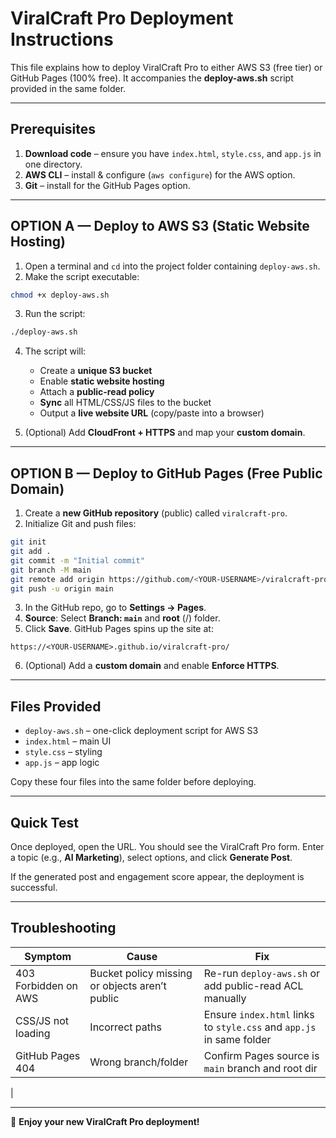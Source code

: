 # ViralCraft Pro Deployment Instructions

This file explains how to deploy ViralCraft Pro to either AWS S3 (free tier) or GitHub Pages (100% free). It accompanies the **deploy-aws.sh** script provided in the same folder.

---

## Prerequisites

1. **Download code** – ensure you have `index.html`, `style.css`, and `app.js` in one directory.
2. **AWS CLI** – install & configure (`aws configure`) for the AWS option.
3. **Git** – install for the GitHub Pages option.

---

## OPTION A — Deploy to AWS S3 (Static Website Hosting)

1. Open a terminal and `cd` into the project folder containing `deploy-aws.sh`.
2. Make the script executable:

```bash
chmod +x deploy-aws.sh
```

3. Run the script:

```bash
./deploy-aws.sh
```

4. The script will:
   - Create a **unique S3 bucket**
   - Enable **static website hosting**
   - Attach a **public-read policy**
   - **Sync** all HTML/CSS/JS files to the bucket
   - Output a **live website URL** (copy/paste into a browser)

5. (Optional) Add **CloudFront + HTTPS** and map your **custom domain**.

---

## OPTION B — Deploy to GitHub Pages (Free Public Domain)

1. Create a **new GitHub repository** (public) called `viralcraft-pro`.
2. Initialize Git and push files:

```bash
git init
git add .
git commit -m "Initial commit"
git branch -M main
git remote add origin https://github.com/<YOUR-USERNAME>/viralcraft-pro.git
git push -u origin main
```

3. In the GitHub repo, go to **Settings → Pages**.
4. **Source**: Select **Branch: `main`** and **root** (\/) folder.
5. Click **Save**. GitHub Pages spins up the site at:

```
https://<YOUR-USERNAME>.github.io/viralcraft-pro/
```

6. (Optional) Add a **custom domain** and enable **Enforce HTTPS**.

---

## Files Provided

- `deploy-aws.sh` – one-click deployment script for AWS S3
- `index.html` – main UI
- `style.css` – styling
- `app.js` – app logic

Copy these four files into the same folder before deploying.

---

## Quick Test

Once deployed, open the URL. You should see the ViralCraft Pro form. Enter a topic (e.g., **AI Marketing**), select options, and click **Generate Post**.

If the generated post and engagement score appear, the deployment is successful.

---

## Troubleshooting

| Symptom | Cause | Fix |
|---------|-------|-----|
| 403 Forbidden on AWS | Bucket policy missing or objects aren’t public | Re-run `deploy-aws.sh` or add public-read ACL manually |
| CSS/JS not loading | Incorrect paths | Ensure `index.html` links to `style.css` and `app.js` in same folder |
| GitHub Pages 404 | Wrong branch/folder | Confirm Pages source is `main` branch and root dir |
|

---

🚀 **Enjoy your new ViralCraft Pro deployment!**